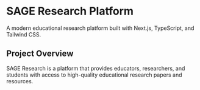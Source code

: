 # SAGE Research Platform

A modern educational research platform built with Next.js, TypeScript, and Tailwind CSS.

## Project Overview

SAGE Research is a platform that provides educators, researchers, and students with access to high-quality educational research papers and resources.

 